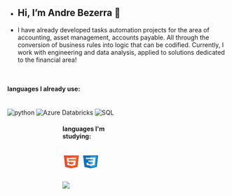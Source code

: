 - <h2>Hi, I’m Andre Bezerra 👋</h2>
- I have already developed tasks automation projects for the area of accounting, asset management, accounts payable. All through the conversion of business rules into logic that can be codified. Currently, I work with engineering and data analysis, applied to solutions dedicated to the financial area!
##

<div style="width: 100%;">
 <div style="width: 50%; height: 100px; float: left; background: none;"> 
  <div><h4> languages I already use:</h4></div>
  <div style="display: inline_block"><br>
     <img 
       align="center" 
       alt="python" 
       height="50" 
       width="70" 
       src="https://cdn.jsdelivr.net/gh/devicons/devicon/icons/python/python-original.svg" 
     />
     <img 
        align="center" 
       alt="Azure Databricks" 
       height="50" 
       width="90" 
       src="https://seekvectorlogo.com/wp-content/uploads/2022/02/databricks-vector-logo-2022.png" 
     />
     <img 
       align="center" 
       alt="SQL" 
       height="50" 
       width="70" 
       src="https://symbols.getvecta.com/stencil_28/61_sql-database-generic.90b41636a8.svg" 
     />
  </div>
 <div>
    <div style="margin-left: 50%; height: 100px; background: none;"> 
     <div><h4>languages I'm studying:</h4></div>
     <div styel="display: inline_block"><br>
     <img 
       align="center" 
       alt="python" 
       height="30" 
       width="40" 
       src="https://raw.githubusercontent.com/devicons/devicon/master/icons/html5/html5-original.svg" 
     />
     <img 
       align="center" 
       alt="Azure Databricks" 
       height="30" 
       width="40" 
       src="https://raw.githubusercontent.com/devicons/devicon/master/icons/css3/css3-original.svg" 
     />
 </div>

##

<div> 
   <picture>
  <source 
    srcset="https://github-readme-stats.vercel.app/api?username=andrebezerra19&show_icons=true&theme=blueberry"
    media="(prefers-color-scheme: dark)"
  />
  <source
    srcset="https://github-readme-stats.vercel.app/api?username=andrebezerra19&show_icons=true"
    media="(prefers-color-scheme: light), (prefers-color-scheme: no-preference)"
  />
  <img src="https://github-readme-stats.vercel.app/api?username=andrebezerra19&show_icons=true" />
</picture>
</div>
<!---
AndreBezerra19/AndreBezerra19 is a ✨ special ✨ repository because its `README.md` (this file) appears on your GitHub profile.
You can click the Preview link to take a look at your changes.
--->
